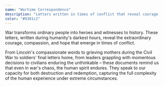 ```yaml
---
name: "Wartime Correspondence"
description: "Letters written in times of conflict that reveal courage, loss, hope, and the human cost of war."
color: "#9381c2"
---
```


War transforms ordinary people into heroes and witnesses to history. These letters, written during humanity's darkest hours, reveal the extraordinary courage, compassion, and hope that emerge in times of conflict.

From Lincoln's compassionate words to grieving mothers during the Civil War to soldiers' final letters home, from leaders grappling with momentous decisions to civilians enduring the unthinkable – these documents remind us that even in war's chaos, the human spirit endures. They speak to our capacity for both destruction and redemption, capturing the full complexity of the human experience under extreme circumstances.